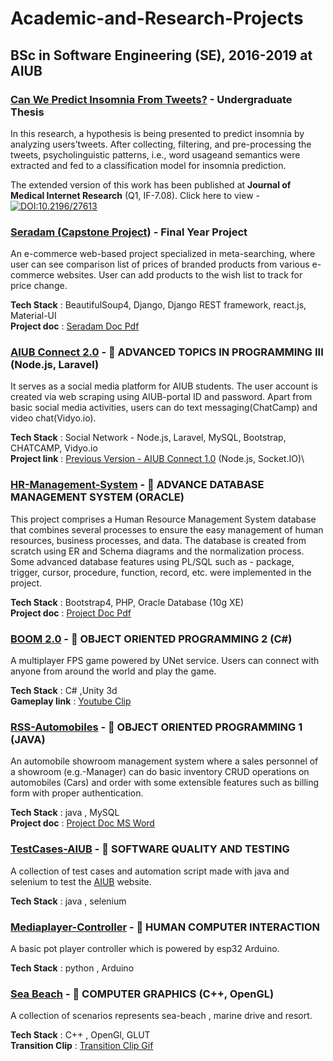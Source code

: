 # Academic-and-Research-Projects

## BSc in Software Engineering (SE), 2016-2019 at AIUB

### [Can We Predict Insomnia From Tweets?](https://ahmedshahriar.com/assets/files/Can_We_Predict_Insomnia_from_Tweets.pdf) - Undergraduate Thesis
In  this  research,  a  hypothesis  is  being  presented  to  predict  insomnia  by  analyzing  users’tweets.  After collecting, filtering, and pre-processing the tweets, psycholinguistic patterns, i.e., word usageand semantics were extracted and fed to a classification model for insomnia prediction.

The extended version of this work has been published at **Journal of Medical Internet Research** (Q1, IF-7.08). Click here to view -\
[![DOI:10.2196/27613](http://img.shields.io/badge/DOI-10.1101/2021.01.08.425840-1E70C2.svg)](https://doi.org/10.2196/27613)

### [Seradam (Capstone Project)](https://github.com/ahmedshahriar/Seradam "GitHub Repository") - Final Year Project
An e-commerce web-based project specialized in meta-searching, where user can see comparison list of prices of branded products from various e-commerce websites. User can add products to the wish list to track for price change.


**Tech Stack** : BeautifulSoup4, Django, Django REST framework, react.js, Material-UI\
**Project doc** : [Seradam Doc Pdf](https://github.com/ahmedshahriar/Seradam/blob/master/SERADAM_DOC.pdf)


### [AIUB Connect 2.0](https://github.com/ahmedshahriar/AIUB-connect "GitHub Repository") - 📘 ADVANCED TOPICS IN PROGRAMMING III (Node.js, Laravel)
It serves as a social media platform for AIUB students. The user account is created via web scraping using AIUB-portal ID and password. Apart from basic social media activities, users can do text messaging(ChatCamp) and video chat(Vidyo.io).

**Tech Stack** : Social Network - Node.js, Laravel, MySQL, Bootstrap, CHATCAMP, Vidyo.io\
**Project link** : [Previous Version - AIUB Connect 1.0](https://github.com/ahmedshahriar/AIUB-Connect-1.0) (Node.js, Socket.IO)\


### [HR-Management-System](https://github.com/ahmedshahriar/HR-Management-System "GitHub Repository") - 📘 ADVANCE DATABASE MANAGEMENT SYSTEM (ORACLE)
This project comprises a Human Resource Management System database that combines several processes to ensure the easy management of human resources, business processes, and data. The database is created from scratch using ER and Schema diagrams and the normalization process. Some advanced database features using PL/SQL such as - package, trigger, cursor, procedure, function, record, etc. were implemented in the project.


**Tech Stack** : Bootstrap4, PHP, Oracle Database (10g XE)\
**Project doc** : [Project Doc Pdf](https://github.com/ahmedshahriar/HR-Management-System/blob/master/Docs/HR_MGMT_DOC.pdf)

### [BOOM 2.0](https://github.com/ahmedshahriar/BOOM-2.0 "GitHub Repository") - 📘 OBJECT ORIENTED PROGRAMMING 2 (C#)
A multiplayer FPS game powered by UNet service. Users can connect with anyone from around the world and play the game.

**Tech Stack** : C# ,Unity 3d\
**Gameplay link** : [Youtube Clip](https://youtu.be/0ql_OKhicUk)

### [RSS-Automobiles](https://github.com/ahmedshahriar/RSS-Automobiles "GitHub Repository") - 📘 OBJECT ORIENTED PROGRAMMING 1 (JAVA)
An automobile showroom management system where a sales personnel of a showroom (e.g.-Manager) can do basic inventory CRUD operations on automobiles (Cars) and order with some extensible features such as billing form with proper authentication.

**Tech Stack** : java , MySQL\
**Project doc** : [Project Doc MS Word](https://github.com/ahmedshahriar/RSS-Automobiles/blob/master/Project_Overview.docx)

### [TestCases-AIUB](https://github.com/ahmedshahriar/TestCases-AIUB "GitHub Repository") - 📘 SOFTWARE QUALITY AND TESTING
A collection of test cases and automation script made with java and selenium to test the [AIUB](https://www.aiub.edu) website.

**Tech Stack** : java , selenium


### [Mediaplayer-Controller](https://github.com/ahmedshahriar/Mediaplayer-Controller "GitHub Repository") - 📘 HUMAN COMPUTER INTERACTION
A basic pot player controller which is powered by esp32 Arduino.

**Tech Stack** : python , Arduino

### [Sea Beach](https://github.com/ahmedshahriar/Sea-Beach "GitHub Repository") - 📘 COMPUTER GRAPHICS (C++, OpenGL)
A collection of scenarios represents sea-beach , marine drive and resort.

**Tech Stack** : C++ , OpenGl, GLUT\
**Transition Clip** : [Transition Clip Gif](https://github.com/ahmedshahriar/Sea-Beach/blob/master/clip/clip_gif.gif)

